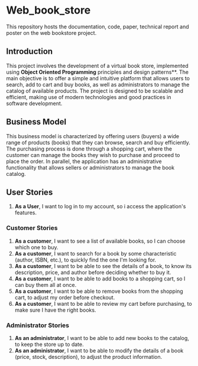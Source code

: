 # Web_book_store
This repository hosts the documentation, code, paper, technical report and poster on the web bookstore project.

## Introduction 
This project involves the development of a virtual book store, implemented using **Object Oriented Programming** principles and design patterns**. The main objective is to offer a simple and intuitive platform that allows users to search, add to cart and buy books, as well as administrators to manage the catalog of available products. The project is designed to be scalable and efficient, making use of modern technologies and good practices in software development.

## Business Model 
This business model is characterized by offering users (buyers) a wide range of products (books) that they can browse, search and buy efficiently. The purchasing process is done through a shopping cart, where the customer can manage the books they wish to purchase and proceed to place the order. In parallel, the application has an administrative functionality that allows sellers or administrators to manage the book catalog. 


## User Stories

1. **As a User**, I want to log in to my account, so i access the application's features.

### Customer Stories

1. **As a customer**, I want to see a list of available books, so I can choose which one to buy.
2. **As a customer**, I want to search for a book by some characteristic (author, ISBN, etc.), to quickly find the one I'm looking for.
3. **As a customer**, I want to be able to see the details of a book, to know its description, price, and author before deciding whether to buy it.
4. **As a customer**, I want to be able to add books to a shopping cart, so I can buy them all at once.
5. **As a customer**, I want to be able to remove books from the shopping cart, to adjust my order before checkout.
6. **As a customer**, I want to be able to review my cart before purchasing, to make sure I have the right books.

### Administrator Stories

1. **As an administrator**, I want to be able to add new books to the catalog, to keep the store up to date.
2. **As an administrator**, I want to be able to modify the details of a book (price, stock, description), to adjust the product information.

